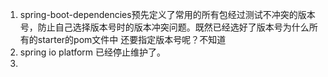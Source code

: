 1. spring-boot-dependencies预先定义了常用的所有包经过测试不冲突的版本号，防止自己选择版本号时的版本冲突问题。既然已经选好了版本号为什么所有的starter的pom文件中
还要指定版本号呢？不知道
1. spring io platform 已经停止维护了。    
1. 
